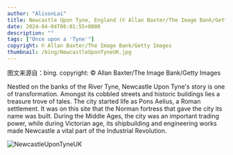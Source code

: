 ```yaml
---
author: "AlisonLai"
title: Newcastle Upon Tyne, England (© Allan Baxter/The Image Bank/Getty Images)
date: 2024-04-04T06:01:55+0800
description: ""
tags: ["Once upon a 'Tyne'"]
copyright: © Allan Baxter/The Image Bank/Getty Images
thumbnail: /bing/NewcastleUponTyneUK.jpg
---
```

图文来源自：bing.  copyright: © Allan Baxter/The Image Bank/Getty Images

Nestled on the banks of the River Tyne, Newcastle Upon Tyne's story is one of transformation. Amongst its cobbled streets and historic buildings lies a treasure trove of tales. The city started life as Pons Aelius, a Roman settlement. It was on this site that the Norman fortress that gave the city its name was built. During the Middle Ages, the city was an important trading power, while during Victorian age, its shipbuilding and engineering works made Newcastle a vital part of the Industrial Revolution.

![NewcastleUponTyneUK](/bing/NewcastleUponTyneUK.jpg)